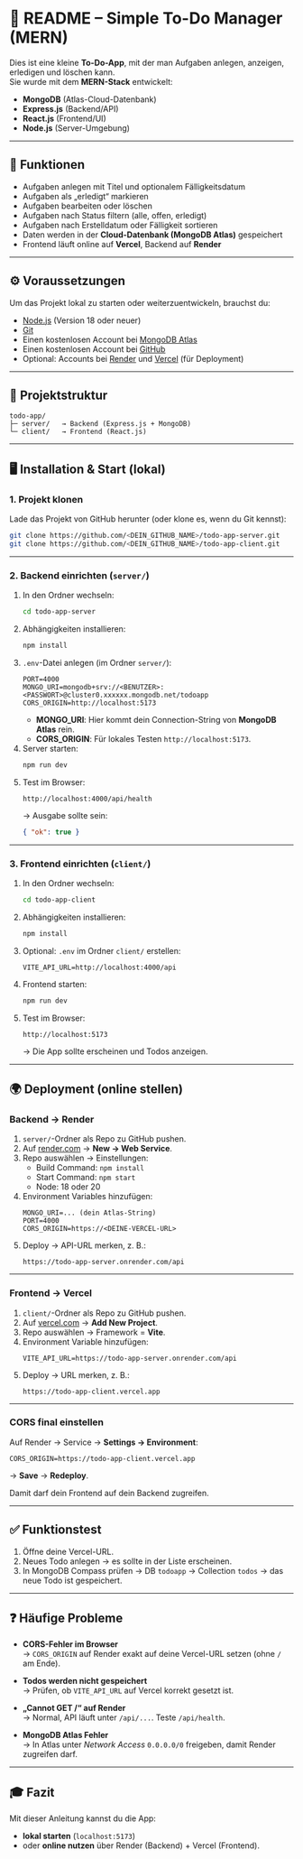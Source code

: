 # 📘 README – Simple To-Do Manager (MERN)

Dies ist eine kleine **To-Do-App**, mit der man Aufgaben anlegen, anzeigen, erledigen und löschen kann.  
Sie wurde mit dem **MERN-Stack** entwickelt:

- **MongoDB** (Atlas-Cloud-Datenbank)
- **Express.js** (Backend/API)
- **React.js** (Frontend/UI)
- **Node.js** (Server-Umgebung)

---

## 🚀 Funktionen

- Aufgaben anlegen mit Titel und optionalem Fälligkeitsdatum
- Aufgaben als „erledigt“ markieren
- Aufgaben bearbeiten oder löschen
- Aufgaben nach Status filtern (alle, offen, erledigt)
- Aufgaben nach Erstelldatum oder Fälligkeit sortieren
- Daten werden in der **Cloud-Datenbank (MongoDB Atlas)** gespeichert
- Frontend läuft online auf **Vercel**, Backend auf **Render**

---

## ⚙️ Voraussetzungen

Um das Projekt lokal zu starten oder weiterzuentwickeln, brauchst du:

- [Node.js](https://nodejs.org/) (Version 18 oder neuer)
- [Git](https://git-scm.com/downloads)
- Einen kostenlosen Account bei [MongoDB Atlas](https://www.mongodb.com/atlas)
- Einen kostenlosen Account bei [GitHub](https://github.com/)
- Optional: Accounts bei [Render](https://render.com) und [Vercel](https://vercel.com) (für Deployment)

---

## 📂 Projektstruktur

```
todo-app/
├─ server/   → Backend (Express.js + MongoDB)
└─ client/   → Frontend (React.js)
```

---

## 🖥️ Installation & Start (lokal)

### 1. Projekt klonen

Lade das Projekt von GitHub herunter (oder klone es, wenn du Git kennst):

```bash
git clone https://github.com/<DEIN_GITHUB_NAME>/todo-app-server.git
git clone https://github.com/<DEIN_GITHUB_NAME>/todo-app-client.git
```

---

### 2. Backend einrichten (`server/`)

1. In den Ordner wechseln:
   ```bash
   cd todo-app-server
   ```
2. Abhängigkeiten installieren:
   ```bash
   npm install
   ```
3. `.env`-Datei anlegen (im Ordner `server/`):
   ```
   PORT=4000
   MONGO_URI=mongodb+srv://<BENUTZER>:<PASSWORT>@cluster0.xxxxxx.mongodb.net/todoapp
   CORS_ORIGIN=http://localhost:5173
   ```
   - **MONGO_URI**: Hier kommt dein Connection-String von **MongoDB Atlas** rein.
   - **CORS_ORIGIN**: Für lokales Testen `http://localhost:5173`.
4. Server starten:
   ```bash
   npm run dev
   ```
5. Test im Browser:
   ```
   http://localhost:4000/api/health
   ```
   → Ausgabe sollte sein:
   ```json
   { "ok": true }
   ```

---

### 3. Frontend einrichten (`client/`)

1. In den Ordner wechseln:
   ```bash
   cd todo-app-client
   ```
2. Abhängigkeiten installieren:
   ```bash
   npm install
   ```
3. Optional: `.env` im Ordner `client/` erstellen:
   ```
   VITE_API_URL=http://localhost:4000/api
   ```
4. Frontend starten:
   ```bash
   npm run dev
   ```
5. Test im Browser:
   ```
   http://localhost:5173
   ```
   → Die App sollte erscheinen und Todos anzeigen.

---

## 🌍 Deployment (online stellen)

### Backend → Render

1. `server/`-Ordner als Repo zu GitHub pushen.
2. Auf [render.com](https://render.com) → **New → Web Service**.
3. Repo auswählen → Einstellungen:
   - Build Command: `npm install`
   - Start Command: `npm start`
   - Node: 18 oder 20
4. Environment Variables hinzufügen:
   ```
   MONGO_URI=... (dein Atlas-String)
   PORT=4000
   CORS_ORIGIN=https://<DEINE-VERCEL-URL>
   ```
5. Deploy → API-URL merken, z. B.:
   ```
   https://todo-app-server.onrender.com/api
   ```

---

### Frontend → Vercel

1. `client/`-Ordner als Repo zu GitHub pushen.
2. Auf [vercel.com](https://vercel.com) → **Add New Project**.
3. Repo auswählen → Framework = **Vite**.
4. Environment Variable hinzufügen:
   ```
   VITE_API_URL=https://todo-app-server.onrender.com/api
   ```
5. Deploy → URL merken, z. B.:
   ```
   https://todo-app-client.vercel.app
   ```

---

### CORS final einstellen

Auf Render → Service → **Settings → Environment**:

```
CORS_ORIGIN=https://todo-app-client.vercel.app
```

→ **Save** → **Redeploy**.

Damit darf dein Frontend auf dein Backend zugreifen.

---

## ✅ Funktionstest

1. Öffne deine Vercel-URL.
2. Neues Todo anlegen → es sollte in der Liste erscheinen.
3. In MongoDB Compass prüfen → DB `todoapp` → Collection `todos` → das neue Todo ist gespeichert.

---

## ❓ Häufige Probleme

- **CORS-Fehler im Browser**  
  → `CORS_ORIGIN` auf Render exakt auf deine Vercel-URL setzen (ohne `/` am Ende).

- **Todos werden nicht gespeichert**  
  → Prüfen, ob `VITE_API_URL` auf Vercel korrekt gesetzt ist.

- **„Cannot GET /“ auf Render**  
  → Normal, API läuft unter `/api/...`. Teste `/api/health`.

- **MongoDB Atlas Fehler**  
  → In Atlas unter _Network Access_ `0.0.0.0/0` freigeben, damit Render zugreifen darf.

---

## 🎓 Fazit

Mit dieser Anleitung kannst du die App:

- **lokal starten** (`localhost:5173`)
- oder **online nutzen** über Render (Backend) + Vercel (Frontend).

